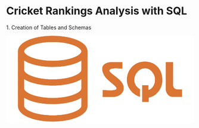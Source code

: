 <h1>Cricket Rankings Analysis with SQL</h1>
<p>1. Creation of Tables and Schemas</p>
<img src="https://github.com/Sandeep-develope-source/Cricket-Ranking-Analysis/blob/main/sql.png" alt="none">
